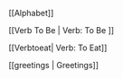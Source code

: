[[Alphabet]]

[[Verb To Be | Verb: To Be ]]

[[Verbtoeat| Verb: To Eat]]


[[greetings | Greetings]]
